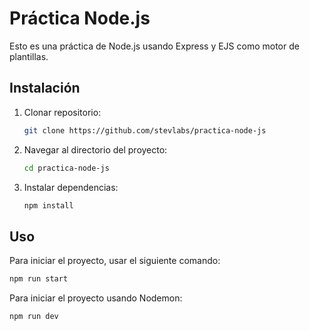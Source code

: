 # Práctica Node.js

Esto es una práctica de Node.js usando Express y EJS como motor de plantillas.

## Instalación

1. Clonar repositorio:

    ```bash
    git clone https://github.com/stevlabs/practica-node-js
    ```

2. Navegar al directorio del proyecto:
    ```bash
    cd practica-node-js
    ```

3. Instalar dependencias:
    ```bash
    npm install
    ```

## Uso

Para iniciar el proyecto, usar el siguiente comando:

```bash
npm run start
```

Para iniciar el proyecto usando Nodemon:

```bash
npm run dev
```